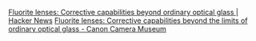 
[Fluorite lenses: Corrective capabilities beyond ordinary optical glass | Hacker News](https://news.ycombinator.com/item?id=39020258)
[Fluorite lenses: Corrective capabilities beyond the limits of ordinary optical glass - Canon Camera Museum](https://global.canon/en/c-museum/special/exhibition2.html)
